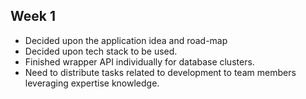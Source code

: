 ﻿##  Week 1

*   Decided upon the application idea and road-map
*   Decided upon tech stack to be used.
*   Finished wrapper API individually for database clusters.
*   Need to distribute tasks related to development to team members leveraging expertise knowledge.
